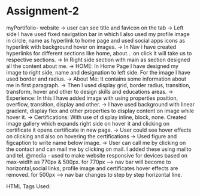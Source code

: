 # Assignment-2

myPortifolio- website 
-> user can see title and favicon on the tab
-> Left side I have used fixed navigation bar in which I also used my profile image in circle, name as hyperlink to home page and used social apps icons as hyperlink with background hover on images.
-> In Nav i have created hyperlinks for different sections like home, about... on click it will take us to respective sections.
-> In Right side section with main as section designed all the content about me.
-> HOME: In Home Page I have designed my image to right side, name and designation to left side. For the image I have used border and radius.
-> About Me: It contains some information about me in first paragraph.
-> Then I used display grid, border radius, transition, transform, hover and other to design skills and educations areas.
-> Experience: In this I have added image with using properties position, overflow, transition, display and other.
-> I have used background with linear gradient, display flex and other properties to display content on image while hover it.
-> Certifications: With use of display inline, block, none. Created image gallery which expands right side on hover it and clicking on certificate it opens certificate in new page.
-> User could see hover effects on clicking  and also on hovering the certifications 
-> Used figure and figcaption to write name below image.
-> User can call me by clicking on the contact and can mail me by clicking on mail. I added these using mailto and tel.
@media - used to make website responsive for devices based on max-width as 770px & 500px.
for 770px --> nav bar will become to horizontal,social links, profile image and certificates hover effects are removed.
for 500px --> nav bar changes to step by step horizontal line.


HTML Tags Used:
<head>
<meta>
<title>
<link>
<body>
<header>
<nav>
<img>
<main>
<ul>
<li>
<a>
<p>
<h1>
<h2>
<h3>
<span>
<br>
<figure>
<figcaption>


<div>
<div class="wrapper">
<header id="header">
<div class="profile">
<div class="social-links">
<div id="home">
<div class="container">
<div class="heading">
<div id="about">
<div class="sub-heading">
<div class="tab-titles">
<div id="experience">
<div class="dxc">
<div class="layer">
<div id="certifications">
<div id= "gallery">
<div id="contact">
<div class="contact-links">
